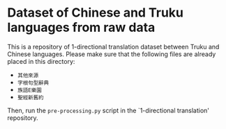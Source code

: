 # Dataset of Chinese and Truku languages from raw data
This is a repository of 1-directional translation dataset between Truku and Chinese languages.
Please make sure that the following files are already placed in this directory:
* `其他來源`
* `字根句型辭典`
* `族語E樂園`
* `聖經新舊約`

Then, run the `pre-processing.py` script in the `1-directional translation' repository.
